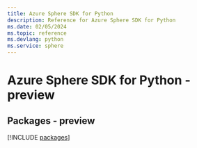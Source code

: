 ```yaml
---
title: Azure Sphere SDK for Python
description: Reference for Azure Sphere SDK for Python
ms.date: 02/05/2024
ms.topic: reference
ms.devlang: python
ms.service: sphere
---
```

# Azure Sphere SDK for Python - preview
## Packages - preview
[!INCLUDE [packages](sphere-index.md)]